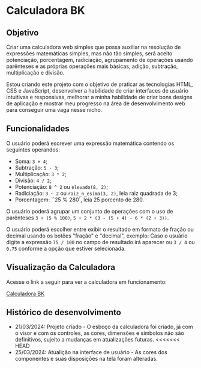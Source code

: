 # Calculadora BK
## Objetivo
Criar uma calculadora web simples que possa auxiliar na resolução de expressões matemáticas simples, mas não tão simples, será aceito potenciação, porcentagem, radiciação, agrupamento de operações usando parênteses e as próprias operações mais básicas, adição, subtração, multiplicação e divisão.

Estou criando este projeto com o objetivo de praticar as tecnologias HTML, CSS e JavaScript, desenvolver a habilidade de criar interfaces de usuário intuitivas e responsivas, melhorar a minha habilidade de criar bons designs de aplicação e mostrar meu progresso na área de desenvolvimento web para conseguir uma vaga nesse nicho.

## Funcionalidades
O usuário poderá escrever uma expressão matemática contendo os seguintes operandos:
- Soma: `3 + 4`;
- Subtração: `5 - 3`;
- Multiplicação: `3 * 2`;
- Divisão: `4 / 2`;
- Potenciação: `8 ^ 2` ou `elevado(8, 2)`;
- Radiciação: `3 ~ 2` ou `raiz_n_esima(3, 2)`, leia raiz quadrada de 3;
- Porcentagem: ``25 % 280`, leia 25 porcento de 280.

O usuário poderá agrupar um conjunto de operações com o uso de parênteses `3 + (5 % 100)`, `5 + 2 * (3 - (5 + 4) - 6 * (2 + 3))`.

O usuário poderá escolher entre exibir o resultado em formato de fração ou decimal usando os botões "fração" e "decimal", exemplo:
Caso o usuário digite a expressão `75 / 100` no campo de resultado irá aparecer ou `3 / 4` ou `0.75` conforme a opção que estiver selecionada.

## Visualização da Calculadora

Acesse o link a seguir para ver a calculadora em funcionamento:

[Calculadora BK](https://bulovask.github.io/calculadora-bk/)

## Histórico de desenvolvimento
- 21/03/2024: Projeto criado - O esboço da calculadora foi criado, já com o visor e com os controles, as cores, dimensões e símbolos não são definitivos, sujeito a mudanças em atualizações futuras.
<<<<<<< HEAD
- 25/03/2024: Atualição na interface de usuário - As cores dos componentes e suas disposições na tela foram alteradas.